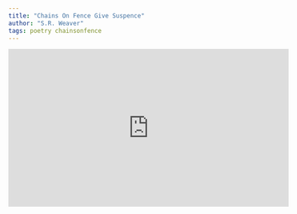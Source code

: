 ```yaml
---
title: "Chains On Fence Give Suspence"
author: "S.R. Weaver"
tags: poetry chainsonfence 
---
```

<iframe title="Chains On Fence" width="560" height="315" src="https://video.ploud.jp/videos/embed/bd901f23-8d32-4490-9859-b993b6ad6682" frameborder="0" allowfullscreen="" sandbox="allow-same-origin allow-scripts allow-popups"></iframe>
